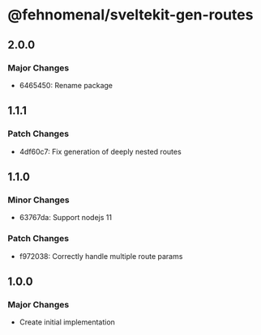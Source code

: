 # @fehnomenal/sveltekit-gen-routes

## 2.0.0

### Major Changes

- 6465450: Rename package

## 1.1.1

### Patch Changes

- 4df60c7: Fix generation of deeply nested routes

## 1.1.0

### Minor Changes

- 63767da: Support nodejs 11

### Patch Changes

- f972038: Correctly handle multiple route params

## 1.0.0

### Major Changes

- Create initial implementation
